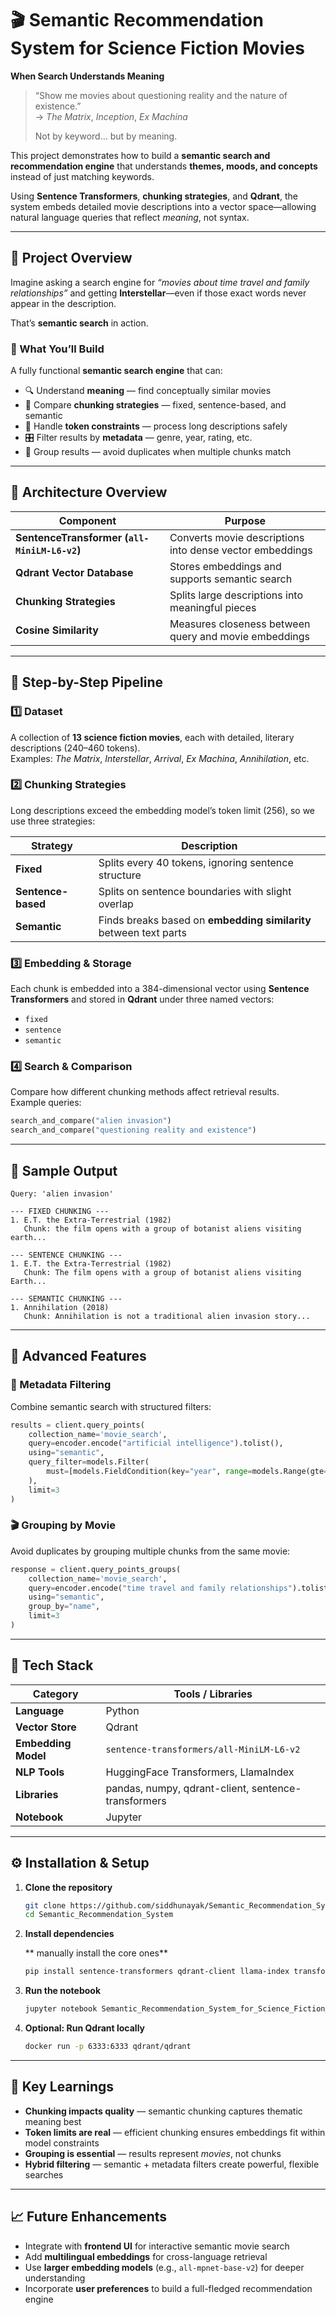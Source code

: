 


# 🎬 Semantic Recommendation System for Science Fiction Movies  
**When Search Understands Meaning**

> “Show me movies about questioning reality and the nature of existence.”  
> → *The Matrix*, *Inception*, *Ex Machina*  
>  
> Not by keyword… but by meaning.  

This project demonstrates how to build a **semantic search and recommendation engine** that understands **themes, moods, and concepts** instead of just matching keywords.  

Using **Sentence Transformers**, **chunking strategies**, and **Qdrant**, the system embeds detailed movie descriptions into a vector space—allowing natural language queries that reflect *meaning*, not syntax.

---

## 🚀 Project Overview

Imagine asking a search engine for *“movies about time travel and family relationships”* and getting **Interstellar**—even if those exact words never appear in the description.  

That’s **semantic search** in action.

### 🌌 What You’ll Build
A fully functional **semantic search engine** that can:
- 🔍 Understand **meaning** — find conceptually similar movies  
- 🧠 Compare **chunking strategies** — fixed, sentence-based, and semantic  
- 🧩 Handle **token constraints** — process long descriptions safely  
- 🎛 Filter results by **metadata** — genre, year, rating, etc.  
- 🧮 Group results — avoid duplicates when multiple chunks match  

---

## 🧱 Architecture Overview

| Component | Purpose |
|------------|----------|
| **SentenceTransformer (`all-MiniLM-L6-v2`)** | Converts movie descriptions into dense vector embeddings |
| **Qdrant Vector Database** | Stores embeddings and supports semantic search |
| **Chunking Strategies** | Splits large descriptions into meaningful pieces |
| **Cosine Similarity** | Measures closeness between query and movie embeddings |

---

## 🧩 Step-by-Step Pipeline

### 1️⃣ Dataset
A collection of **13 science fiction movies**, each with detailed, literary descriptions (240–460 tokens).  
Examples: *The Matrix*, *Interstellar*, *Arrival*, *Ex Machina*, *Annihilation*, etc.

### 2️⃣ Chunking Strategies
Long descriptions exceed the embedding model’s token limit (256), so we use three strategies:

| Strategy | Description |
|-----------|--------------|
| **Fixed** | Splits every 40 tokens, ignoring sentence structure |
| **Sentence-based** | Splits on sentence boundaries with slight overlap |
| **Semantic** | Finds breaks based on **embedding similarity** between text parts |

### 3️⃣ Embedding & Storage
Each chunk is embedded into a 384-dimensional vector using **Sentence Transformers** and stored in **Qdrant** under three named vectors:
- `fixed`
- `sentence`
- `semantic`

### 4️⃣ Search & Comparison
Compare how different chunking methods affect retrieval results.  
Example queries:
```python
search_and_compare("alien invasion")
search_and_compare("questioning reality and existence")
````

---

## 🧮 Sample Output

```
Query: 'alien invasion'

--- FIXED CHUNKING ---
1. E.T. the Extra-Terrestrial (1982)
   Chunk: the film opens with a group of botanist aliens visiting earth...

--- SENTENCE CHUNKING ---
1. E.T. the Extra-Terrestrial (1982)
   Chunk: The film opens with a group of botanist aliens visiting Earth...

--- SEMANTIC CHUNKING ---
1. Annihilation (2018)
   Chunk: Annihilation is not a traditional alien invasion story...
```

---

## 🧠 Advanced Features

### 🧮 Metadata Filtering

Combine semantic search with structured filters:

```python
results = client.query_points(
    collection_name='movie_search',
    query=encoder.encode("artificial intelligence").tolist(),
    using="semantic",
    query_filter=models.Filter(
        must=[models.FieldCondition(key="year", range=models.Range(gte=2000))]
    ),
    limit=3
)
```

### 🎬 Grouping by Movie

Avoid duplicates by grouping multiple chunks from the same movie:

```python
response = client.query_points_groups(
    collection_name='movie_search',
    query=encoder.encode("time travel and family relationships").tolist(),
    using="semantic",
    group_by="name",
    limit=3
)
```

---

## 🧰 Tech Stack

| Category            | Tools / Libraries                                   |
| ------------------- | --------------------------------------------------- |
| **Language**        | Python                                              |
| **Vector Store**    | Qdrant                                              |
| **Embedding Model** | `sentence-transformers/all-MiniLM-L6-v2`            |
| **NLP Tools**       | HuggingFace Transformers, LlamaIndex                |
| **Libraries**       | pandas, numpy, qdrant-client, sentence-transformers |
| **Notebook**        | Jupyter                                             |

---

## ⚙️ Installation & Setup

1. **Clone the repository**

   ```bash
   git clone https://github.com/siddhunayak/Semantic_Recommendation_System_for_science_Fiction_Movies.git
   cd Semantic_Recommendation_System
   ```

2. **Install dependencies**

   

   ** manually install the core ones**

   ```bash
   pip install sentence-transformers qdrant-client llama-index transformers
   ```

3. **Run the notebook**

   ```bash
   jupyter notebook Semantic_Recommendation_System_for_Science_Fiction_Movies.ipynb
   ```

4. **Optional: Run Qdrant locally**

   ```bash
   docker run -p 6333:6333 qdrant/qdrant
   ```

---

## 🧩 Key Learnings

* **Chunking impacts quality** — semantic chunking captures thematic meaning best
* **Token limits are real** — efficient chunking ensures embeddings fit within model constraints
* **Grouping is essential** — results represent *movies*, not chunks
* **Hybrid filtering** — semantic + metadata filters create powerful, flexible searches

---

## 📈 Future Enhancements

* Integrate with **frontend UI** for interactive semantic movie search
* Add **multilingual embeddings** for cross-language retrieval
* Use **larger embedding models** (e.g., `all-mpnet-base-v2`) for deeper understanding
* Incorporate **user preferences** to build a full-fledged recommendation engine

